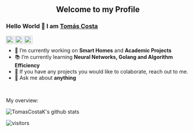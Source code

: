 <p align="center">
 <h2 align="center">Welcome to my Profile</h2>
</p>

### Hello World 👋 I am [Tomás Costa](https://github.com/TomasCostaK)

<a href="https://www.linkedin.com/in/tomascostax/">
  <img align="left" alt="TomasCostaK LinkedIn" width="22px" src="https://cdn.jsdelivr.net/npm/simple-icons@v3/icons/linkedin.svg" />
</a>
<a href="https://youtube.com">
  <img align="left" alt="TomasCostaK Youtube" width="22px" src="https://cdn.jsdelivr.net/npm/simple-icons@v3/icons/youtube.svg" />
</a>
<a href="https://medium.com">
  <img align="left" alt="TomasCostaK Medium" width="22px" src="https://cdn.jsdelivr.net/npm/simple-icons@v3/icons/medium.svg"/>
</a>

<div>
  
<br />
<p>

- 🔭 I’m currently working on **Smart Homes** and **Academic Projects**
- 📚 I’m currently learning **Neural Networks, Golang and Algorithm Efficiency**
- 👯 If you have any projects you would like to colaborate, reach out to me.
- 💬 Ask me about **anything**

</h4>
</div>

<br />

<div><p>My overview: </p></div>

![TomasCostaK's github stats](https://github-readme-stats.vercel.app/api?username=TomasCostaK&show_icons=true)
<br />

![visitors](https://visitor-badge.laobi.icu/badge?page_id=TomasCostaK.TomasCostaK)
<br />
